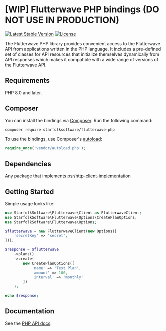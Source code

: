 # [WIP] Flutterwave PHP bindings (DO NOT USE IN PRODUCTION)

[![Latest Stable Version](https://poser.pugx.org/starfolksoftware/flutterwave-php/v/stable.svg)](https://packagist.org/packages/starfolksoftware/flutterwave-php)
[![License](https://poser.pugx.org/starfolksoftware/flutterwave-php/license.svg)](https://packagist.org/packages/starfolksoftware/flutterwave-php)

The Flutterwave PHP library provides convenient access to the Flutterwave API from
applications written in the PHP language. It includes a pre-defined set of
classes for API resources that initialize themselves dynamically from API
responses which makes it compatible with a wide range of versions of the Flutterwave
API.

## Requirements

PHP 8.0 and later.

## Composer

You can install the bindings via [Composer](http://getcomposer.org/). Run the following command:

```bash
composer require starfolksoftware/flutterwave-php
```

To use the bindings, use Composer's [autoload](https://getcomposer.org/doc/01-basic-usage.md#autoloading):

```php
require_once('vendor/autoload.php');
```

## Dependencies

Any package that implements [psr/http-client-implementation](https://packagist.org/providers/psr/http-client-implementation)

## Getting Started

Simple usage looks like:

```php
use StarfolkSoftware\Flutterwave\Client as FlutterwaveClient;
use StarfolkSoftware\Flutterwave\Options\CreatePlanOptions;
use StarfolkSoftware\Flutterwave\Options;

$flutterwave = new FlutterwaveClient(new Options([
    'secretKey' => 'secret',
]));

$response = $flutterwave
    ->plans()
    ->create(
        new CreatePlanOptions([
            'name' => 'Test Plan',
            'amount' => 100,
            'interval' => 'monthly'
        ])
    );

echo $response;
```

## Documentation

See the [PHP API docs](https://developer.flutterwave.com/reference#introduction-1).
